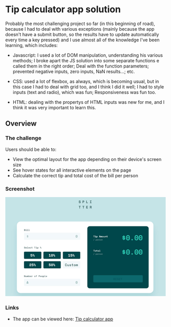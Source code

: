 # Tip calculator app solution

Probably the most challenging project so far (in this beginning of road), because I had to deal with various exceptions (mainly because the app doesn't have a submit button, so the results have to update automatically every time a key pressed) and I use almost all of the knowledge I've been learning, which includes:

- Javascript: I used a lot of DOM manipulation, understanding his various methods; I broke apart the JS solution into some separate functions e called them in the right order; Deal with the function parameters; prevented negative inputs, zero inputs, NaN results...; etc.

- CSS: used a lot of flexbox, as always, which is becoming usual, but in this case I had to deal with grid too, and I think I did it well; I had to style inputs (text and radio), which was fun; Responsiveness was fun too.

- HTML: dealing with the propertys of HTML inputs was new for me, and I think it was very important to learn this. 

## Overview

### The challenge

Users should be able to:

- View the optimal layout for the app depending on their device's screen size
- See hover states for all interactive elements on the page
- Calculate the correct tip and total cost of the bill per person

### Screenshot

![](./images/screenshot.PNG)


### Links

- The app can be viewed here: [Tip calculator app](https://r-mayer.github.io/tip-calculator-app/)